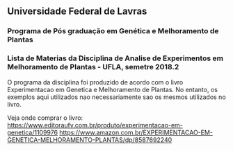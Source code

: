## Universidade Federal de Lavras
### Programa de Pós graduação em Genética e Melhoramento de Plantas

### Lista de Materias da Disciplina de Analise de Experimentos em Melhoramento de Plantas - UFLA, semetre 2018.2

O programa da disciplina foi produzido de acordo com o livro Experimentacao em Genetica e Melhoramento de Plantas. No entanto, os exemplos aqui utilizados nao necessariamente sao os mesmos utilizados no livro.

Veja onde comprar o livro: https://www.editoraufv.com.br/produto/experimentacao-em-genetica/1109976
                           https://www.amazon.com.br/EXPERIMENTACAO-EM-GENETICA-MELHORAMENTO-PLANTAS/dp/8587692240




